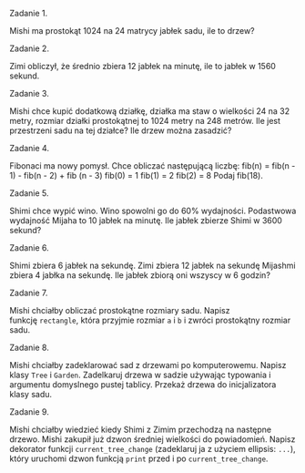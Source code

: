 Zadanie 1.

Mishi ma prostokąt 1024 na 24 matrycy jabłek sadu, ile to drzew?

Zadanie 2.

Zimi obliczył, że średnio zbiera 12 jabłek na minutę, ile to jabłek w 1560 sekund.

Zadanie 3.

Mishi chce kupić dodatkową działkę, działka ma staw o wielkości 24 na 32 metry,
rozmiar działki prostokątnej to 1024 metry na 248 metrów.
Ile jest przestrzeni sadu na tej działce? Ile drzew można zasadzić?

Zadanie 4.

Fibonaci ma nowy pomysł. Chce obliczać następującą liczbę:
fib(n) = fib(n - 1) - fib(n - 2) + fib (n - 3)
fib(0) = 1
fib(1) = 2
fib(2) = 8
Podaj fib(18).

Zadanie 5.

Shimi chce wypić wino. Wino spowolni go do 60% wydajności.
Podastwowa wydajność Mijaha to 10 jabłek na minutę.
Ile jabłek zbierze Shimi w 3600 sekund?

Zadanie 6.

Shimi zbiera 6 jabłek na sekundę.
Zimi zbiera 12 jabłek na sekundę
Mijashmi zbiera 4 jabłka na sekundę.
Ile jabłek zbiorą oni wszyscy w 6 godzin?


Zadanie 7.

Mishi chciałby obliczać prostokątne rozmiary sadu.
Napisz funkcję `rectangle`, która przyjmie rozmiar `a` i `b` i zwróci prostokątny rozmiar sadu.

Zadanie 8.

Mishi chciałby zadeklarować sad z drzewami po komputerowemu.
Napisz klasy `Tree` i `Garden`.
Zadelkaruj drzewa w sadzie używając typowania i argumentu domyslnego pustej tablicy.
Przekaż drzewa do inicjalizatora klasy sadu.

Zadanie 9.

Mishi chciałby wiedzieć kiedy Shimi z Zimim przechodzą na następne drzewo.
Mishi zakupił już dzwon średniej wielkości do powiadomień.
Napisz dekorator funkcji `current_tree_change` (zadeklaruj ja z użyciem ellipsis: `...`),
który uruchomi dzwon funkcją `print` przed i po `current_tree_change`.
